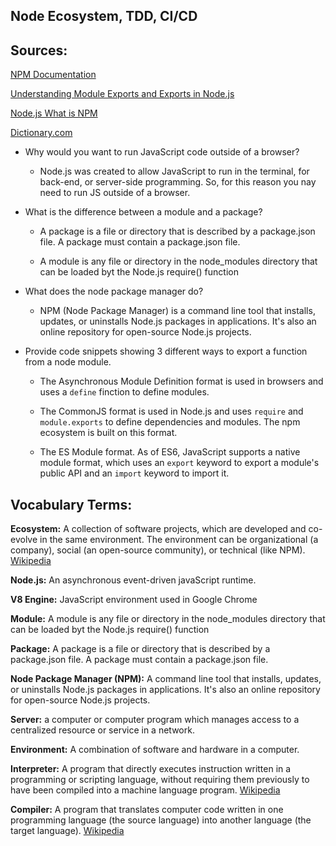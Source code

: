 ## Node Ecosystem, TDD, CI/CD

## Sources:

[NPM Documentation](https://docs.npmjs.com/packages-and-modules/)

[Understanding Module Exports and Exports in Node.js](https://www.sitepoint.com/understanding-module-exports-exports-node-js/)

[Node.js What is NPM](https://nodejs.org/en/knowledge/getting-started/npm/what-is-npm/)

[Dictionary.com](https://www.dictionary.com/)


- Why would you want to run JavaScript code outside of a browser?
  - Node.js was created to allow JavaScript to run in the terminal, for back-end, or server-side programming. So, for this reason you nay need to run JS outside of a browser.

- What is the difference between a module and a package?
  - A package is a file or directory that is described by a package.json file. A package must contain a package.json file.

  - A module is any file or directory in the node_modules directory that can be loaded byt the Node.js require() function

- What does the node package manager do?
  - NPM (Node Package Manager) is a command line tool that installs, updates, or uninstalls Node.js packages in applications. It's also an online repository for open-source Node.js projects.

- Provide code snippets showing 3 different ways to export a function from a node module.
  - The Asynchronous Module Definition format is used in browsers and uses a `define` finction to define modules.

  - The CommonJS format is used in Node.js and uses `require` and `module.exports` to define dependencies and modules. The npm ecosystem is built on this format.

  - The ES Module format. As of ES6, JavaScript supports a native module format, which uses an `export` keyword to export a module's public API and an `import` keyword to import it.

## Vocabulary Terms:

**Ecosystem:** A collection of software projects, which are developed and co-evolve in the same environment. The environment can be organizational (a company), social (an open-source community), or technical (like NPM). [Wikipedia](https://en.wikipedia.org/wiki/Software_ecosystem#:~:text=In%20the%20context%20of%20software,technical%20(the%20Ruby%20ecosystem).)

**Node.js:** An asynchronous event-driven javaScript runtime.

**V8 Engine:** JavaScript environment used in Google Chrome

**Module:** A module is any file or directory in the node_modules directory that can be loaded byt the Node.js require() function

**Package:** A package is a file or directory that is described by a package.json file. A package must contain a package.json file.

**Node Package Manager (NPM):** A command line tool that installs, updates, or uninstalls Node.js packages in applications. It's also an online repository for open-source Node.js projects.

**Server:** a computer or computer program which manages access to a centralized resource or service in a network.

**Environment:** A combination of software and hardware in a computer.

**Interpreter:** A program that directly executes instruction written in a programming or scripting language, without requiring them previously to have been compiled into a machine language program. [Wikipedia](https://en.wikipedia.org/wiki/Interpreter_(computing)#:~:text=In%20computer%20science%2C%20an%20interpreter,into%20a%20machine%20language%20program.)

**Compiler:** A program that translates computer code written in one programming language (the source language) into another language (the target language). [Wikipedia](https://en.wikipedia.org/wiki/Compiler#:~:text=A%20compiler%20is%20a%20computer,language%20(the%20target%20language).&text=A%20program%20that%20translates%20between,to%2Dsource%20compiler%20or%20transcompiler.)
